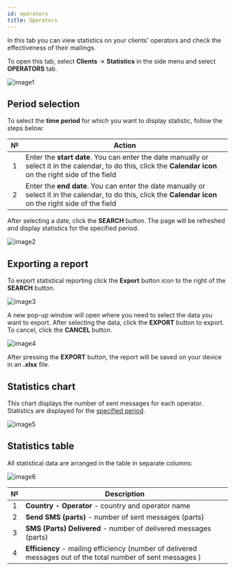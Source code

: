 ```yaml
---
id: operators
title: Operators
---
```


In this tab you can view statistics on your clients' operators and check the effectiveness of their mailings.

To open this tab, select **Clients** → **Statistics** in the side menu and select **OPERATORS** tab.

![image1](/img/en/admin_statistics_operators/image1.png)

## Period selection

To select the **time period** for which you want to display statistic, follow the steps below:

|  №  | Action |
| :-: | ------ |
| 1 | Enter the **start date**. You can enter the date manually or select it in the calendar, to do this, click the **Calendar icon** on the right side of the field |
| 2 | Enter the **end date**. You can enter the date manually or select it in the calendar, to do this, click the **Calendar icon** on the right side of the field |

After selecting a date, click the **SEARCH** button. The page will be refreshed and display statistics for the specified period.

![image2](/img/en/admin_statistics_operators/image2.png)

## Exporting a report

To export statistical reporting click the **Export** button icon to the right of the **SEARCH** button.

![image3](/img/en/admin_statistics_operators/image3.png)

A new pop-up window will open where you need to select the data you want to export. After selecting the data, click the **EXPORT** button to export. To cancel, click the **CANCEL** button.

![image4](/img/en/admin_statistics_operators/image4.png)

After pressing the **EXPORT** button, the report will be saved on your device in an **.xlsx** file.

## Statistics chart

This chart displays the number of sent messages for each operator. Statistics are displayed for the [specified period](#period-selection).

![image5](/img/en/admin_statistics_operators/image5.png)

## Statistics table

All statistical data are arranged in the table in separate columns:

![image6](/img/en/admin_statistics_operators/image6.png)

|  №  | Description |
| :-: | ----------- |
| 1 | **Country - Operator** - country and operator name |
| 2 | **Send SMS (parts)** - number of sent messages (parts) |
| 3 | **SMS (Parts) Delivered** - number of delivered messages (parts) |
| 4 | **Efficiency** - mailing efficiency (number of delivered messages out of the total number of sent messages ) |
